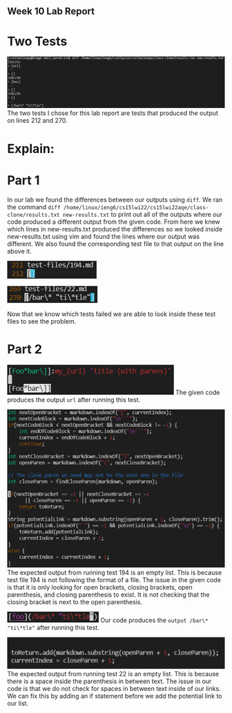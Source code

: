 ## Week 10 Lab Report

# Two Tests

![Two different output tests](Line212and270.PNG)
The two tests I chose for this lab report are tests that produced the output on lines 212 and 270. 

# Explain:
# Part 1
In our lab we found the differences between our outputs using `diff`. We ran the command `diff /home/linux/ieng6/cs15lwi22/cs15lwi22aqe/class-clone/results.txt new-results.txt`
to print out all of the outputs where our code produced a different output from the given code. From here we knew which lines in new-results.txt produced the differences so we
looked inside new-results.txt using vim and found the lines where our output was different. We also found the corresponding test file to that output on the line above it.

![Line 212](Line212Test.PNG)

![Line 270](Line270Test.PNG)

Now that we know which tests failed we are able to look inside these test files to see the problem.

# Part 2

![Test 194](Test194.PNG)
The given code produces the output `url` after running this test.

![Given Code's Issue To Fix](194Problem.PNG)
The expected output from running test 194 is an empty list. This is because test file 194 is not following the format of a file. The issue in the given code is that it is only
looking for open brackets, closing brackets, open parenthesis, and closing parenthesis to exist. It is not checking that the closing bracket is next to the open parenthesis.

![Test 22](Test22.PNG)
Our code produces the `output /bar\* "ti\*tle"` after running this test.

![Our Code's Issue To Fix](22Problem.PNG)
The expected output from running test 22 is an empty list. This is because there is a space inside the parenthesis in between text. The issue in our code is that we do not check
for spaces in between text inside of our links. We can fix this by adding an if statement before we add the potential link to our list.
